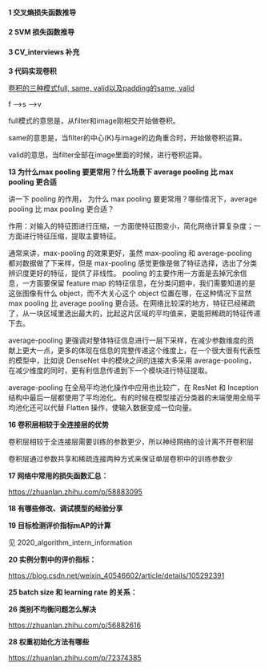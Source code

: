 #### 1  交叉熵损失函数推导


#### 2 SVM 损失函数推导



####  3  CV_interviews 补充

**3 代码实现卷积**

[卷积的三种模式full, same, valid以及padding的same, valid](https://zhuanlan.zhihu.com/p/62760780)

f -->s -->v

full模式的意思是，从filter和image刚相交开始做卷积。

same的意思是，当filter的中心(K)与image的边角重合时，开始做卷积运算。

valid的意思，当filter全部在image里面的时候，进行卷积运算。


**13  为什么max pooling 要更常用？什么场景下 average pooling 比 max pooling 更合适**

讲一下 pooling 的作用， 为什么 max pooling 要更常用？哪些情况下，average pooling 比 max pooling 更合适？

作用：对输入的特征图进行压缩，一方面使特征图变小，简化网络计算复杂度；一方面进行特征压缩，提取主要特征。

通常来讲，max-pooling 的效果更好，虽然 max-pooling 和 average-pooling 都对数据做了下采样，但是 max-pooling 感觉更像是做了特征选择，选出了分类辨识度更好的特征，提供了非线性。 pooling 的主要作用一方面是去掉冗余信息，一方面要保留 feature map 的特征信息，在分类问题中，我们需要知道的是这张图像有什么 object，而不大关心这个 object 位置在哪，在这种情况下显然 max pooling 比 average pooling 更合适。在网络比较深的地方，特征已经稀疏了，从一块区域里选出最大的，比起这片区域的平均值来，更能把稀疏的特征传递下去。

average-pooling 更强调对整体特征信息进行一层下采样，在减少参数维度的贡献上更大一点，更多的体现在信息的完整传递这个维度上，在一个很大很有代表性的模型中，比如说 DenseNet 中的模块之间的连接大多采用 average-pooling，在减少维度的同时，更有利信息传递到下一个模块进行特征提取。

average-pooling 在全局平均池化操作中应用也比较广，在 ResNet 和 Inception 结构中最后一层都使用了平均池化。有的时候在模型接近分类器的末端使用全局平均池化还可以代替 Flatten 操作，使输入数据变成一位向量。

**16 卷积层相较于全连接层的优势**

卷积层相较于全连接层需要训练的参数更少，所以神经网络的设计离不开卷积层

卷积层通过参数共享和稀疏连接两种方式来保证单层卷积中的训练参数少

**17 网络中常用的损失函数汇总：**

https://zhuanlan.zhihu.com/p/58883095

**18 有哪些修改、调试模型的经验分享**

**19 目标检测评价指标mAP的计算**

见 2020_algorithm_intern_information

**20  实例分割中的评价指标：**

https://blog.csdn.net/weixin_40546602/article/details/105292391 

**25  batch size 和 learning rate 的关系：** 

**26 类别不均衡问题怎么解决**

https://zhuanlan.zhihu.com/p/56882616

**28 权重初始化方法有哪些**

https://zhuanlan.zhihu.com/p/72374385




